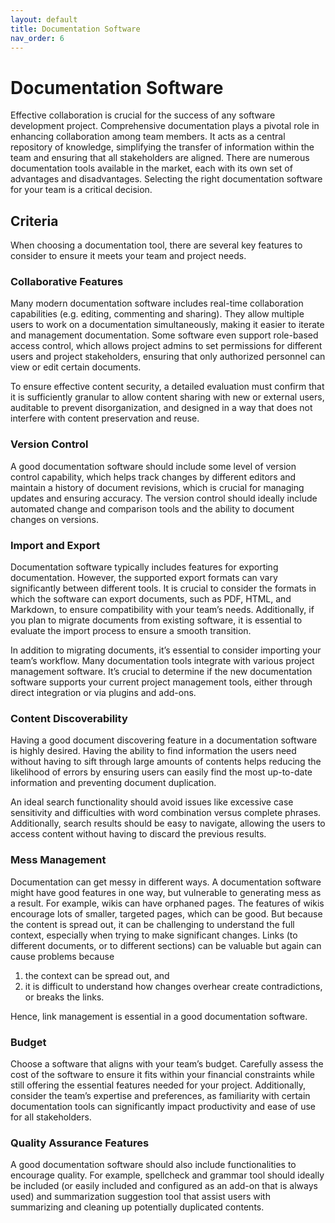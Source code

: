 ```yaml
---
layout: default
title: Documentation Software
nav_order: 6
---
```


# Documentation Software

Effective collaboration is crucial for the success of any software development project. Comprehensive documentation plays a pivotal role in enhancing collaboration among team members. It acts as a central repository of knowledge, simplifying the transfer of information within the team and ensuring that all stakeholders are aligned. There are numerous documentation tools available in the market, each with its own set of advantages and disadvantages. Selecting the right documentation software for your team is a critical decision.  

## Criteria

When choosing a documentation tool, there are several key features to consider to ensure it meets your team and project needs.  

### Collaborative Features

Many modern documentation software includes real-time collaboration capabilities (e.g. editing, commenting and sharing). They allow multiple users to work on a documentation simultaneously, making it easier to iterate and management documentation. Some software even support role-based access control, which allows project admins to set permissions for different users and project stakeholders, ensuring that only authorized personnel can view or edit certain documents.  

To ensure effective content security, a detailed evaluation must confirm that it is sufficiently granular to allow content sharing with new or external users, auditable to prevent disorganization, and designed in a way that does not interfere with content preservation and reuse.  

### Version Control

A good documentation software should include some level of version control capability, which helps track changes by different editors and maintain a history of document revisions, which is crucial for managing updates and ensuring accuracy. The version control should ideally include automated change and comparison tools and the ability to document changes on versions.  

### Import and Export

Documentation software typically includes features for exporting documentation. However, the supported export formats can vary significantly between different tools. It is crucial to consider the formats in which the software can export documents, such as PDF, HTML, and Markdown, to ensure compatibility with your team’s needs. Additionally, if you plan to migrate documents from existing software, it is essential to evaluate the import process to ensure a smooth transition.  

In addition to migrating documents, it’s essential to consider importing your team’s workflow. Many documentation tools integrate with various project management software. It’s crucial to determine if the new documentation software supports your current project management tools, either through direct integration or via plugins and add-ons.  

### Content Discoverability

Having a good document discovering feature in a documentation software is highly desired. Having the ability to find information the users need without having to sift through large amounts of contents helps reducing the likelihood of errors by ensuring users can easily find the most up-to-date information and preventing document duplication.  

An ideal search functionality should avoid issues like excessive case sensitivity and difficulties with word combination versus complete phrases. Additionally, search results should be easy to navigate, allowing the users to access content without having to discard the previous results.  

### Mess Management

Documentation can get messy in different ways. A documentation software might have good features in one way, but vulnerable to generating mess as a result. For example, wikis can have orphaned pages. The features of wikis encourage lots of smaller, targeted pages, which can be good. But because the content is spread out, it can be challenging to understand the full context, especially when trying to make significant changes. Links (to different documents, or to different sections) can be valuable but again can cause problems because  

1. the context can be spread out, and
2. it is difficult to understand how changes overhear create contradictions, or breaks the links. 

Hence, link management is essential in a good documentation software.  

### Budget

Choose a software that aligns with your team’s budget. Carefully assess the cost of the software to ensure it fits within your financial constraints while still offering the essential features needed for your project. Additionally, consider the team’s expertise and preferences, as familiarity with certain documentation tools can significantly impact productivity and ease of use for all stakeholders.  

### Quality Assurance Features

A good documentation software should also include functionalities to encourage quality. For example, spellcheck and grammar tool should ideally be included (or easily included and configured as an add-on that is always used) and summarization suggestion tool that assist users with summarizing and cleaning up potentially duplicated contents.  
